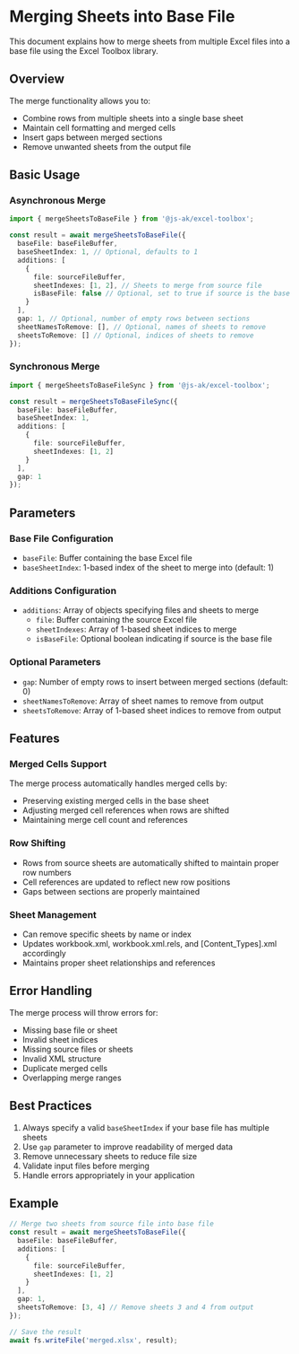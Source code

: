 # Merging Sheets into Base File

This document explains how to merge sheets from multiple Excel files into a base file using the Excel Toolbox library.

## Overview

The merge functionality allows you to:

- Combine rows from multiple sheets into a single base sheet
- Maintain cell formatting and merged cells
- Insert gaps between merged sections
- Remove unwanted sheets from the output file

## Basic Usage

### Asynchronous Merge

```typescript
import { mergeSheetsToBaseFile } from '@js-ak/excel-toolbox';

const result = await mergeSheetsToBaseFile({
  baseFile: baseFileBuffer,
  baseSheetIndex: 1, // Optional, defaults to 1
  additions: [
    {
      file: sourceFileBuffer,
      sheetIndexes: [1, 2], // Sheets to merge from source file
      isBaseFile: false // Optional, set to true if source is the base file
    }
  ],
  gap: 1, // Optional, number of empty rows between sections
  sheetNamesToRemove: [], // Optional, names of sheets to remove
  sheetsToRemove: [] // Optional, indices of sheets to remove
});
```

### Synchronous Merge

```typescript
import { mergeSheetsToBaseFileSync } from '@js-ak/excel-toolbox';

const result = mergeSheetsToBaseFileSync({
  baseFile: baseFileBuffer,
  baseSheetIndex: 1,
  additions: [
    {
      file: sourceFileBuffer,
      sheetIndexes: [1, 2]
    }
  ],
  gap: 1
});
```

## Parameters

### Base File Configuration

- `baseFile`: Buffer containing the base Excel file
- `baseSheetIndex`: 1-based index of the sheet to merge into (default: 1)

### Additions Configuration

- `additions`: Array of objects specifying files and sheets to merge
  - `file`: Buffer containing the source Excel file
  - `sheetIndexes`: Array of 1-based sheet indices to merge
  - `isBaseFile`: Optional boolean indicating if source is the base file

### Optional Parameters

- `gap`: Number of empty rows to insert between merged sections (default: 0)
- `sheetNamesToRemove`: Array of sheet names to remove from output
- `sheetsToRemove`: Array of 1-based sheet indices to remove from output

## Features

### Merged Cells Support

The merge process automatically handles merged cells by:

- Preserving existing merged cells in the base sheet
- Adjusting merged cell references when rows are shifted
- Maintaining merge cell count and references

### Row Shifting

- Rows from source sheets are automatically shifted to maintain proper row numbers
- Cell references are updated to reflect new row positions
- Gaps between sections are properly maintained

### Sheet Management

- Can remove specific sheets by name or index
- Updates workbook.xml, workbook.xml.rels, and [Content_Types].xml accordingly
- Maintains proper sheet relationships and references

## Error Handling

The merge process will throw errors for:

- Missing base file or sheet
- Invalid sheet indices
- Missing source files or sheets
- Invalid XML structure
- Duplicate merged cells
- Overlapping merge ranges

## Best Practices

1. Always specify a valid `baseSheetIndex` if your base file has multiple sheets
2. Use `gap` parameter to improve readability of merged data
3. Remove unnecessary sheets to reduce file size
4. Validate input files before merging
5. Handle errors appropriately in your application

## Example

```typescript
// Merge two sheets from source file into base file
const result = await mergeSheetsToBaseFile({
  baseFile: baseFileBuffer,
  additions: [
    {
      file: sourceFileBuffer,
      sheetIndexes: [1, 2]
    }
  ],
  gap: 1,
  sheetsToRemove: [3, 4] // Remove sheets 3 and 4 from output
});

// Save the result
await fs.writeFile('merged.xlsx', result);
```
